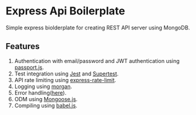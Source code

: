 # Express Api Boilerplate

Simple express biolderplate for creating REST API server using MongoDB.

## Features

1. Authentication with email/password and JWT authentication using [passport.js](http://www.passportjs.org/).
2. Test integration using [Jest](https://jestjs.io/) and [Supertest](https://www.npmjs.com/package/supertest).
3. API rate limiting using [express-rate-limit](https://www.npmjs.com/package/express-rate-limit).
4. Logging using [morgan](https://www.npmjs.com/package/morgan).
5. Error handling([here](https://expressjs.com/en/guide/error-handling.html)).
6. ODM using [Mongoose.js](https://mongoosejs.com/).
7. Compiling using [babel.js](https://babeljs.io/).

